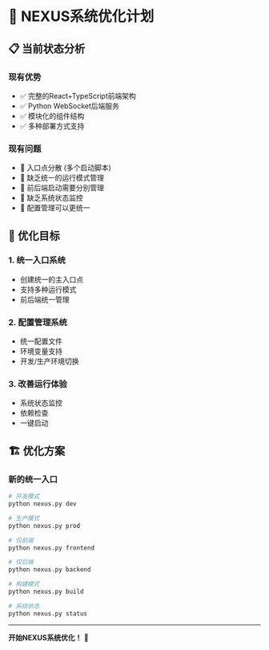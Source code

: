 # 🚀 NEXUS系统优化计划

## 📋 当前状态分析

### 现有优势
- ✅ 完整的React+TypeScript前端架构
- ✅ Python WebSocket后端服务
- ✅ 模块化的组件结构
- ✅ 多种部署方式支持

### 现有问题
- 🔧 入口点分散 (多个启动脚本)
- 🔧 缺乏统一的运行模式管理
- 🔧 前后端启动需要分别管理
- 🔧 缺乏系统状态监控
- 🔧 配置管理可以更统一

## 🎯 优化目标

### 1. 统一入口系统
- 创建统一的主入口点
- 支持多种运行模式
- 前后端统一管理

### 2. 配置管理系统
- 统一配置文件
- 环境变量支持
- 开发/生产环境切换

### 3. 改善运行体验
- 系统状态监控
- 依赖检查
- 一键启动

## 🏗️ 优化方案

### 新的统一入口
```bash
# 开发模式
python nexus.py dev

# 生产模式
python nexus.py prod

# 仅前端
python nexus.py frontend

# 仅后端
python nexus.py backend

# 构建模式
python nexus.py build

# 系统状态
python nexus.py status
```

---

**开始NEXUS系统优化！** 🚀
